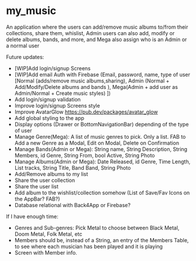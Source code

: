 # my_music

An application where the users can add/remove music albums to/from their collections, share them, whislist, Admin users can also add, modify or delete albums, bands, and more, and Mega also assign who is an Admin or a normal user

Future updates:
- [WIP]Add login/signup Screens
- [WIP]Add email Auth with Firebase (Email, password, name, type of user [Normal (adds/remove music albums,sharing), Admin (Normal + Add/Modify/Delete albums and bands ), Mega(Admin + add user as Admin/Normal + Create music styles) ])
- Add login/signup validation
- Improve login/signup Screens style
- Improve AvatarGlow https://pub.dev/packages/avatar_glow
- Add global styling to the app
- Display options (Drawer or BottomNavigationBar) depending of the type of user
- Manage Genre(Mega): A list of music genres to pick. Only a list. FAB to Add a new Genre as a Modal, Edit on Modal, Delete on Confirmation 
- Manage Bands(Admin or Mega): String name, String Description, String Members, id Genre, String From, bool Active, String Photo
- Manage Albums(Admin or Mega): Date Released, id Genre, Time Length, List<String> tracks, String Title, Band Band, String Photo
- Add/Remove albums to my list
- Share the user collection
- Share the user list
- Add album to the wishlist/collection somehow (List of Save/Fav Icons on the AppBar? FAB?)
- Database relational with Back4App or Firebase?

If I have enough time:

- Genres and Sub-genres: Pick Metal to choose between Black Metal, Doom Metal, Folk Metal, etc
- Members should be, instead of a String, an entry of the Members Table, to see where each musician has been played and it is playing
- Screen with Member info.